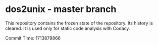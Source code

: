 # dos2unix - master branch

This repository contains the frozen state of the repository.
Its history is cleared. It is used only for static code
analysis with Codacy.

Commit Time: 1713879866